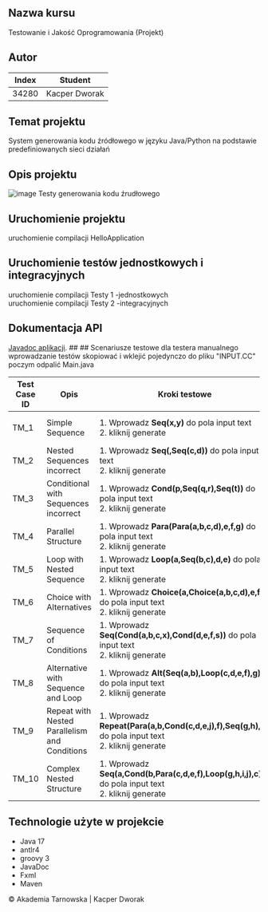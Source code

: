 ## Nazwa kursu
 Testowanie i Jakość Oprogramowania (Projekt)  
## Autor
| Index | Student       |
|-------|---------------|
| 34280 | Kacper Dworak |
## Temat projektu
System generowania kodu źródłowego w języku Java/Python na podstawie predefiniowanych sieci działań
## Opis projektu
![image](https://github.com/lortdemola/tijo/assets/97162568/e21ce9e2-d75d-4768-ac47-acfb60cb2bf1)
Testy generowania kodu źrudłowego
## Uruchomienie projektu
uruchomienie compilacji HelloApplication
## Uruchomienie testów jednostkowych i integracyjnych
uruchomienie compilacji Testy 1 -jednostkowych<br>uruchomienie compilacji Testy 2 -integracyjnych
## Dokumentacja API
<a href="https://github.com/lortdemola/tijo/blob/main/doc/index.html#CollectionsFramework">
Javadoc aplikacji</a>.
##
## Scenariusze testowe dla testera manualnego
wprowadzanie testów skopiować i wklejić pojedynczo do pliku "INPUT.CC"
poczym odpalić Main.java

| Test Case ID | Opis | Kroki testowe | Oczekiwany wynik |
|---|---|---|---|
| TM_1 | Simple Sequence | 1. Wprowadz **Seq(x,y)** do pola input text <br>2. kliknij generate | Wynik końcowy:<br>true<br> |
| TM_2 | Nested Sequences incorrect | 1. Wprowadz **Seq(,Seq(c,d))** do pola input text<br>2. kliknij generate | Wynik końcowy:<br>false |
| TM_3 | Conditional with Sequences incorrect | 1. Wprowadz **Cond(p,Seq(q,r),Seq(t))** do pola input text<br>2. kliknij generate | Wynik końcowy:<br>false |
| TM_4 | Parallel Structure | 1. Wprowadz **Para(Para(a,b,c,d),e,f,g)** do pola input text<br>2. kliknij generate | Wynik końcowy:<br>true |
| TM_5 | Loop with Nested Sequence | 1. Wprowadz **Loop(a,Seq(b,c),d,e)** do pola input text<br>2. kliknij generate | Wynik końcowy:<br>true |
| TM_6 | Choice with Alternatives | 1. Wprowadz **Choice(a,Choice(a,b,c,d),e,f)** do pola input text<br>2. kliknij generate | Wynik końcowy:<br>true |
| TM_7 | Sequence of Conditions | 1. Wprowadz **Seq(Cond(a,b,c,x),Cond(d,e,f,s))** do pola input text<br>2. kliknij generate | Wynik końcowy:<br>true |
| TM_8 | Alternative with Sequence and Loop | 1. Wprowadz **Alt(Seq(a,b),Loop(c,d,e,f),g)** do pola input text<br>2. kliknij generate | Wynik końcowy:<br>true |
| TM_9 | Repeat with Nested Parallelism and Conditions | 1. Wprowadz **Repeat(Para(a,b,Cond(c,d,e,j),f),Seq(g,h),i,j)** do pola input text<br>2. kliknij generate | Wynik końcowy:<br>true |
| TM_10 | Complex Nested Structure | 1. Wprowadz **Seq(a,Cond(b,Para(c,d,e,f),Loop(g,h,i,j),c))** do pola input text<br>2. kliknij generate | Wynik końcowy:<br>true |

## Technologie użyte w projekcie
- Java 17
- antlr4
- groovy 3
- JavaDoc
- Fxml
- Maven

&copy; Akademia Tarnowska | Kacper Dworak

